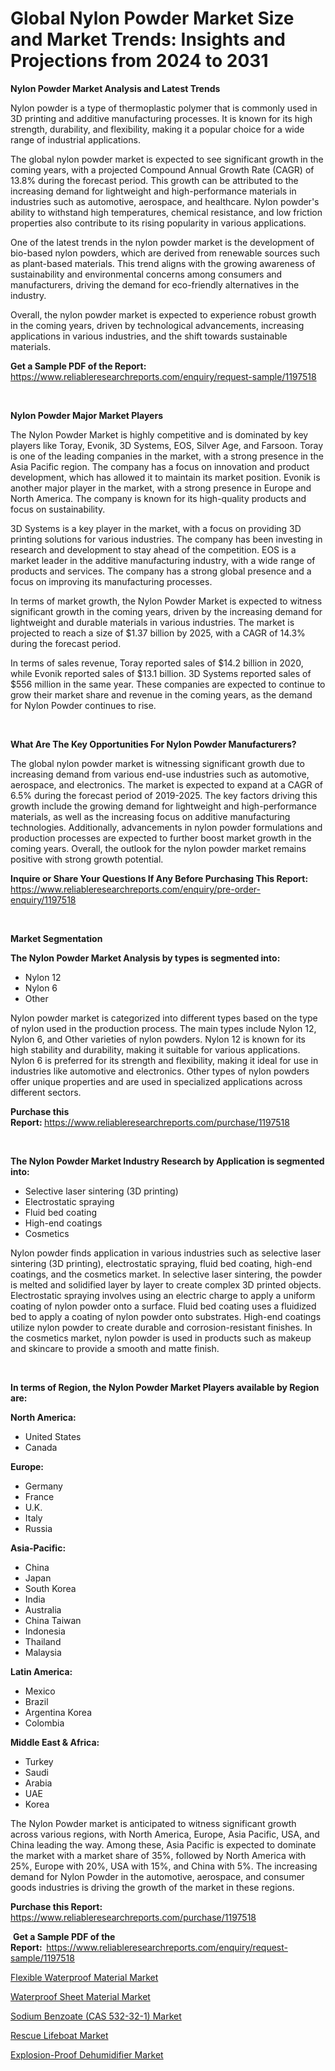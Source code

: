 <p><h1>Global Nylon Powder Market Size and Market Trends: Insights and Projections from 2024 to 2031</h1></p><p><strong>Nylon Powder Market Analysis and Latest Trends</strong></p>
<p><p>Nylon powder is a type of thermoplastic polymer that is commonly used in 3D printing and additive manufacturing processes. It is known for its high strength, durability, and flexibility, making it a popular choice for a wide range of industrial applications.</p><p>The global nylon powder market is expected to see significant growth in the coming years, with a projected Compound Annual Growth Rate (CAGR) of 13.8% during the forecast period. This growth can be attributed to the increasing demand for lightweight and high-performance materials in industries such as automotive, aerospace, and healthcare. Nylon powder's ability to withstand high temperatures, chemical resistance, and low friction properties also contribute to its rising popularity in various applications.</p><p>One of the latest trends in the nylon powder market is the development of bio-based nylon powders, which are derived from renewable sources such as plant-based materials. This trend aligns with the growing awareness of sustainability and environmental concerns among consumers and manufacturers, driving the demand for eco-friendly alternatives in the industry.</p><p>Overall, the nylon powder market is expected to experience robust growth in the coming years, driven by technological advancements, increasing applications in various industries, and the shift towards sustainable materials.</p></p>
<p><strong>Get a Sample PDF of the Report:&nbsp;</strong> <a href="https://www.reliableresearchreports.com/enquiry/request-sample/1197518">https://www.reliableresearchreports.com/enquiry/request-sample/1197518</a></p>
<p>&nbsp;</p>
<p><strong>Nylon Powder Major Market Players</strong></p>
<p><p>The Nylon Powder Market is highly competitive and is dominated by key players like Toray, Evonik, 3D Systems, EOS, Silver Age, and Farsoon. Toray is one of the leading companies in the market, with a strong presence in the Asia Pacific region. The company has a focus on innovation and product development, which has allowed it to maintain its market position. Evonik is another major player in the market, with a strong presence in Europe and North America. The company is known for its high-quality products and focus on sustainability.</p><p>3D Systems is a key player in the market, with a focus on providing 3D printing solutions for various industries. The company has been investing in research and development to stay ahead of the competition. EOS is a market leader in the additive manufacturing industry, with a wide range of products and services. The company has a strong global presence and a focus on improving its manufacturing processes.</p><p>In terms of market growth, the Nylon Powder Market is expected to witness significant growth in the coming years, driven by the increasing demand for lightweight and durable materials in various industries. The market is projected to reach a size of $1.37 billion by 2025, with a CAGR of 14.3% during the forecast period.</p><p>In terms of sales revenue, Toray reported sales of $14.2 billion in 2020, while Evonik reported sales of $13.1 billion. 3D Systems reported sales of $556 million in the same year. These companies are expected to continue to grow their market share and revenue in the coming years, as the demand for Nylon Powder continues to rise.</p></p>
<p>&nbsp;</p>
<p><strong>What Are The Key Opportunities For Nylon Powder Manufacturers?</strong></p>
<p><p>The global nylon powder market is witnessing significant growth due to increasing demand from various end-use industries such as automotive, aerospace, and electronics. The market is expected to expand at a CAGR of 6.5% during the forecast period of 2019-2025. The key factors driving this growth include the growing demand for lightweight and high-performance materials, as well as the increasing focus on additive manufacturing technologies. Additionally, advancements in nylon powder formulations and production processes are expected to further boost market growth in the coming years. Overall, the outlook for the nylon powder market remains positive with strong growth potential.</p></p>
<p><strong>Inquire or Share Your Questions If Any Before Purchasing This Report:</strong> <a href="https://www.reliableresearchreports.com/enquiry/pre-order-enquiry/1197518">https://www.reliableresearchreports.com/enquiry/pre-order-enquiry/1197518</a></p>
<p>&nbsp;</p>
<p><strong>Market Segmentation</strong></p>
<p><strong>The Nylon Powder Market Analysis by types is segmented into:</strong></p>
<p><ul><li>Nylon 12</li><li>Nylon 6</li><li>Other</li></ul></p>
<p><p>Nylon powder market is categorized into different types based on the type of nylon used in the production process. The main types include Nylon 12, Nylon 6, and Other varieties of nylon powders. Nylon 12 is known for its high stability and durability, making it suitable for various applications. Nylon 6 is preferred for its strength and flexibility, making it ideal for use in industries like automotive and electronics. Other types of nylon powders offer unique properties and are used in specialized applications across different sectors.</p></p>
<p><strong>Purchase this Report:&nbsp;</strong><a href="https://www.reliableresearchreports.com/purchase/1197518">https://www.reliableresearchreports.com/purchase/1197518</a></p>
<p>&nbsp;</p>
<p><strong>The Nylon Powder Market Industry Research by Application is segmented into:</strong></p>
<p><ul><li>Selective laser sintering (3D printing)</li><li>Electrostatic spraying</li><li>Fluid bed coating</li><li>High-end coatings</li><li>Cosmetics</li></ul></p>
<p><p>Nylon powder finds application in various industries such as selective laser sintering (3D printing), electrostatic spraying, fluid bed coating, high-end coatings, and the cosmetics market. In selective laser sintering, the powder is melted and solidified layer by layer to create complex 3D printed objects. Electrostatic spraying involves using an electric charge to apply a uniform coating of nylon powder onto a surface. Fluid bed coating uses a fluidized bed to apply a coating of nylon powder onto substrates. High-end coatings utilize nylon powder to create durable and corrosion-resistant finishes. In the cosmetics market, nylon powder is used in products such as makeup and skincare to provide a smooth and matte finish.</p></p>
<p>&nbsp;</p>
<p><strong>In terms of Region, the Nylon Powder Market Players available by Region are:</strong></p>
<p>
    <p> <strong> North America: </strong>
        <ul>
            <li>United States</li>
            <li>Canada</li>
        </ul>
        </p> 
    <p> <strong> Europe: </strong>
        <ul>
            <li>Germany</li>
            <li>France</li>
            <li>U.K.</li>
            <li>Italy</li>
            <li>Russia</li>
        </ul>
        </p> 
    <p> <strong> Asia-Pacific: </strong>
        <ul>
            <li>China</li>
            <li>Japan</li>
            <li>South Korea</li>
            <li>India</li>
            <li>Australia</li>
            <li>China Taiwan</li>
            <li>Indonesia</li>
            <li>Thailand</li>
            <li>Malaysia</li>
        </ul>
        </p> 
    <p> <strong> Latin America: </strong>
        <ul>
            <li>Mexico</li>
            <li>Brazil</li>
            <li>Argentina Korea</li>
            <li>Colombia</li>
        </ul>
        </p> 
    <p> <strong> Middle East & Africa: </strong>
        <ul>
            <li>Turkey</li>
            <li>Saudi</li>
            <li>Arabia</li>
            <li>UAE</li>
            <li>Korea</li>
        </ul>
    </p>
    </p>
<p><p>The Nylon Powder market is anticipated to witness significant growth across various regions, with North America, Europe, Asia Pacific, USA, and China leading the way. Among these, Asia Pacific is expected to dominate the market with a market share of 35%, followed by North America with 25%, Europe with 20%, USA with 15%, and China with 5%. The increasing demand for Nylon Powder in the automotive, aerospace, and consumer goods industries is driving the growth of the market in these regions.</p></p>
<p><strong>Purchase this Report: </strong><a href="https://www.reliableresearchreports.com/purchase/1197518">https://www.reliableresearchreports.com/purchase/1197518</a></p>
<p>&nbsp;<strong>Get a Sample PDF of the Report:&nbsp;&nbsp;</strong><a href="https://www.reliableresearchreports.com/enquiry/request-sample/1197518">https://www.reliableresearchreports.com/enquiry/request-sample/1197518</a></p>
<p><strong></strong></p>
<p><p><a href="https://github.com/jodemen/Market-Research-Report-List-1/blob/main/flexible-waterproof-material-market.md">Flexible Waterproof Material Market</a></p><p><a href="https://github.com/jj19131/Market-Research-Report-List-1/blob/main/waterproof-sheet-material-market.md">Waterproof Sheet Material Market</a></p><p><a href="https://view.publitas.com/reportprime-1/sodium-benzoate-cas-532-32-1-market-size-and-growth-market-segmentation-regional-and-country-breakdowns-and-market-trends-for-period-from-2023-2030/">Sodium Benzoate (CAS 532-32-1) Market</a></p><p><a href="https://ivy-potential-64b.notion.site/Rescue-Lifeboat-Market-Dynamics-2024-2031-Also-about-Its-Market-Trends-Projections-and-Opportunit-7623b2bb4f904273ab7467787d4a20aa">Rescue Lifeboat Market</a></p><p><a href="https://issuu.com/reportprime-2/docs/explosion-proof-dehumidifier-market-size-2030.pptx">Explosion-Proof Dehumidifier Market</a></p></p>